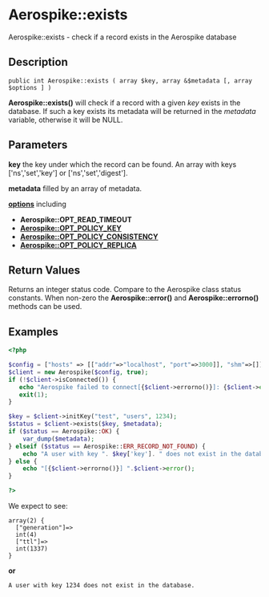 
# Aerospike::exists

Aerospike::exists - check if a record exists in the Aerospike database

## Description

```
public int Aerospike::exists ( array $key, array &$metadata [, array $options ] )
```

**Aerospike::exists()** will check if a record with a given *key* exists in the database.
If such a key exists its metadata will be returned in the *metadata* variable,
otherwise it will be NULL.

## Parameters

**key** the key under which the record can be found. An array with keys ['ns','set','key'] or ['ns','set','digest'].

**metadata** filled by an array of metadata.

**[options](aerospike.md)** including
- **Aerospike::OPT_READ_TIMEOUT**
- **[Aerospike::OPT_POLICY_KEY](http://www.aerospike.com/apidocs/c/db/d65/group__client__policies.html#gaa9c8a79b2ab9d3812876c3ec5d1d50ec)**
- **[Aerospike::OPT_POLICY_CONSISTENCY](http://www.aerospike.com/apidocs/c/db/d65/group__client__policies.html#ga34dbe8d01c941be845145af643f9b5ab)**
- **[Aerospike::OPT_POLICY_REPLICA](http://www.aerospike.com/apidocs/c/db/d65/group__client__policies.html#gabce1fb468ee9cbfe54b7ab834cec79ab)**

## Return Values

Returns an integer status code.  Compare to the Aerospike class status
constants.  When non-zero the **Aerospike::error()** and
**Aerospike::errorno()** methods can be used.

## Examples

```php
<?php

$config = ["hosts" => [["addr"=>"localhost", "port"=>3000]], "shm"=>[]];
$client = new Aerospike($config, true);
if (!$client->isConnected()) {
   echo "Aerospike failed to connect[{$client->errorno()}]: {$client->error()}\n";
   exit(1);
}

$key = $client->initKey("test", "users", 1234);
$status = $client->exists($key, $metadata);
if ($status == Aerospike::OK) {
    var_dump($metadata);
} elseif ($status == Aerospike::ERR_RECORD_NOT_FOUND) {
    echo "A user with key ". $key['key']. " does not exist in the database\n";
} else {
    echo "[{$client->errorno()}] ".$client->error();
}

?>
```

We expect to see:

```
array(2) {
  ["generation"]=>
  int(4)
  ["ttl"]=>
  int(1337)
}
```
**or**
```
A user with key 1234 does not exist in the database.
```

